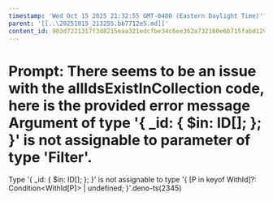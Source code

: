 ```yaml
---
timestamp: 'Wed Oct 15 2025 21:32:55 GMT-0400 (Eastern Daylight Time)'
parent: '[[..\20251015_213255.bb7712e5.md]]'
content_id: 903d7221317f3d8215eaa321edcfbe34c6ee362a732160e6b715fabd129f4205
---
```


# Prompt: There seems to be an issue with the allIdsExistInCollection code, here is the provided error message Argument of type '{ \_id: { $in: ID\[]; }; }' is not assignable to parameter of type 'Filter<T>'.

Type '{ \_id: { $in: ID\[]; }; }' is not assignable to type '{ \[P in keyof WithId<T>]?: Condition\<WithId<T>\[P]> | undefined; }'.deno-ts(2345)
